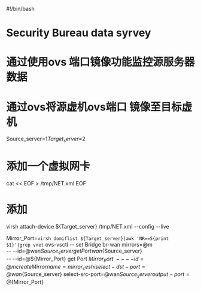 #!/bin/bash
# Security Bureau data syrvey
# 通过使用ovs 端口镜像功能监控源服务器数据
# 通过ovs将源虚机ovs端口 镜像至目标虚机

Source_server=$1
Target_server=$2

# 添加一个虚拟网卡
cat << EOF > /tmp/NET.xml
  <interface type='bridge'>
      <source bridge='br-wan'/>
      <virtualport type='openvswitch'>
      </virtualport>
      <model type='virtio'/>
    </interface>
EOF

# 添加
virsh attach-device ${Target_server} /tmp/NET.xml --config --live


Mirror_Port=`virsh domiflist ${Target_server}|awk 'NR==5{print $1}'|grep vnet`
ovs-vsctl -- set Bridge br-wan mirrors=@m \
-- --id=@wan${Source_server} get Port wan${Source_server} \
-- --id=@${Mirror_Port} get Port ${Mirror_Port} \
-- --id=@m create Mirror name=mirror_ceshi select-dst-port=@wan${Source_server} select-src-port=@wan${Source_server} output-port=@${Mirror_Port}
